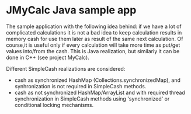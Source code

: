 # JMyCalc Java sample app

The sample application with the following idea behind:
if we have a lot of complicated calculations it is not a bad idea to keep 
calculation results in memory cash for use them later as result of the same next calculation.
Of course,it is useful only if every calculation will take more time 
as put/get values into/from the cash. This is Java realization, but similarly it
can be done in C++ (see project MyCalc).

Different SimpleCash realizations  are considered:

 - cash as synchronized HashMap (Collections.synchronizedMap), and synhronization is not
   required in SimpleCash methods.
 - cash as not synchronized HashMap/ArrayList and with required thread synchronization
    in SimpleCash methods using 'synchronized' or conditional locking mechanisms.
